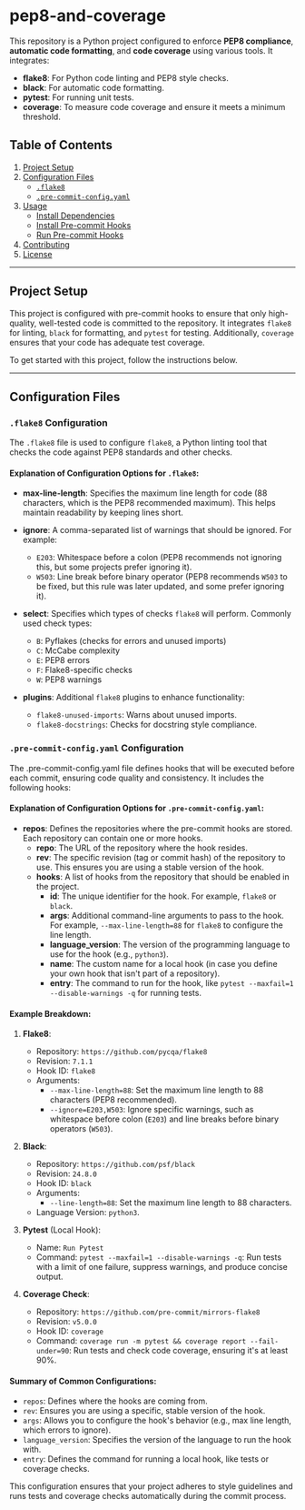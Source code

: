 # pep8-and-coverage

This repository is a Python project configured to enforce **PEP8 compliance**, **automatic code formatting**, and **code coverage** using various tools. It integrates:

- **flake8**: For Python code linting and PEP8 style checks.
- **black**: For automatic code formatting.
- **pytest**: For running unit tests.
- **coverage**: To measure code coverage and ensure it meets a minimum threshold.

## Table of Contents

1. [Project Setup](#project-setup)
2. [Configuration Files](#configuration-files)
   - [`.flake8`](#flake8-configuration)
   - [`.pre-commit-config.yaml`](#pre-commit-configyaml-configuration)
3. [Usage](#usage)
   - [Install Dependencies](#install-dependencies)
   - [Install Pre-commit Hooks](#install-pre-commit-hooks)
   - [Run Pre-commit Hooks](#run-pre-commit-hooks)
4. [Contributing](#contributing)
5. [License](#license)

---

## Project Setup

This project is configured with pre-commit hooks to ensure that only high-quality, well-tested code is committed to the repository. It integrates `flake8` for linting, `black` for formatting, and `pytest` for testing. Additionally, `coverage` ensures that your code has adequate test coverage.

To get started with this project, follow the instructions below.

---

## Configuration Files

### `.flake8` Configuration

The `.flake8` file is used to configure `flake8`, a Python linting tool that checks the code against PEP8 standards and other checks.

#### Explanation of Configuration Options for `.flake8`:

- **max-line-length**: Specifies the maximum line length for code (88 characters, which is the PEP8 recommended maximum). This helps maintain readability by keeping lines short.
  
- **ignore**: A comma-separated list of warnings that should be ignored. For example:
  - `E203`: Whitespace before a colon (PEP8 recommends not ignoring this, but some projects prefer ignoring it).
  - `W503`: Line break before binary operator (PEP8 recommends `W503` to be fixed, but this rule was later updated, and some prefer ignoring it).

- **select**: Specifies which types of checks `flake8` will perform. Commonly used check types:
  - `B`: Pyflakes (checks for errors and unused imports)
  - `C`: McCabe complexity
  - `E`: PEP8 errors
  - `F`: Flake8-specific checks
  - `W`: PEP8 warnings

- **plugins**: Additional `flake8` plugins to enhance functionality:
  - `flake8-unused-imports`: Warns about unused imports.
  - `flake8-docstrings`: Checks for docstring style compliance.

### `.pre-commit-config.yaml` Configuration

The .pre-commit-config.yaml file defines hooks that will be executed before each commit, ensuring code quality and consistency. It includes the following hooks:

#### Explanation of Configuration Options for `.pre-commit-config.yaml`:

- **repos**: Defines the repositories where the pre-commit hooks are stored. Each repository can contain one or more hooks.
  - **repo**: The URL of the repository where the hook resides.
  - **rev**: The specific revision (tag or commit hash) of the repository to use. This ensures you are using a stable version of the hook.
  - **hooks**: A list of hooks from the repository that should be enabled in the project.
    - **id**: The unique identifier for the hook. For example, `flake8` or `black`.
    - **args**: Additional command-line arguments to pass to the hook. For example, `--max-line-length=88` for `flake8` to configure the line length.
    - **language_version**: The version of the programming language to use for the hook (e.g., `python3`).
    - **name**: The custom name for a local hook (in case you define your own hook that isn't part of a repository).
    - **entry**: The command to run for the hook, like `pytest --maxfail=1 --disable-warnings -q` for running tests.

#### Example Breakdown:

1. **Flake8**:
   - Repository: `https://github.com/pycqa/flake8`
   - Revision: `7.1.1`
   - Hook ID: `flake8`
   - Arguments: 
     - `--max-line-length=88`: Set the maximum line length to 88 characters (PEP8 recommended).
     - `--ignore=E203,W503`: Ignore specific warnings, such as whitespace before colon (`E203`) and line breaks before binary operators (`W503`).

2. **Black**:
   - Repository: `https://github.com/psf/black`
   - Revision: `24.8.0`
   - Hook ID: `black`
   - Arguments:
     - `--line-length=88`: Set the maximum line length to 88 characters.
   - Language Version: `python3`.

3. **Pytest** (Local Hook):
   - Name: `Run Pytest`
   - Command: `pytest --maxfail=1 --disable-warnings -q`: Run tests with a limit of one failure, suppress warnings, and produce concise output.
   
4. **Coverage Check**:
   - Repository: `https://github.com/pre-commit/mirrors-flake8`
   - Revision: `v5.0.0`
   - Hook ID: `coverage`
   - Command: `coverage run -m pytest && coverage report --fail-under=90`: Run tests and check code coverage, ensuring it's at least 90%.

#### Summary of Common Configurations:
- `repos`: Defines where the hooks are coming from.
- `rev`: Ensures you are using a specific, stable version of the hook.
- `args`: Allows you to configure the hook's behavior (e.g., max line length, which errors to ignore).
- `language_version`: Specifies the version of the language to run the hook with.
- `entry`: Defines the command for running a local hook, like tests or coverage checks.

This configuration ensures that your project adheres to style guidelines and runs tests and coverage checks automatically during the commit process.
